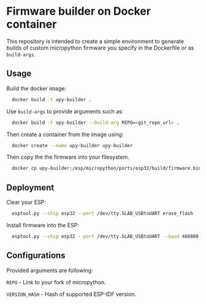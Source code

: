 Firmware builder on Docker container
======================

This repository is intended to create a simple environment to generate builds of custom micropython firmware you specify in the Dockerfile or as `build-args`.

Usage
------------------

Build the docker image:

```bash
  docker build -t upy-builder .
```

Use `build-args` to provide arguments such as:

```bash
  docker build -t upy-builder --build-arg REPO=<git_repo_url> .
```

Then create a container from the image using:

```bash
  docker create --name upy-builder upy-builder
```

Then copy the the firmware into your filesystem.

```bash
  docker cp upy-builder:/esp/micropython/ports/esp32/build/firmware.bin firmware.bin
```

Deployment
------------------

Clear your ESP:

```bash
  esptool.py --chip esp32 --port /dev/tty.SLAB_USBtoUART erase_flash
```

Install firmware into the ESP:

```bash
  esptool.py --chip esp32 --port /dev/tty.SLAB_USBtoUART --baud 460800 write_flash -z 0x1000 firmware.bin
```

Configurations
------------------

Provided arguments are following:

`REPO` - Link to your fork of micropython.

`VERSION_HASH` - Hash of supported ESP-IDF version.
